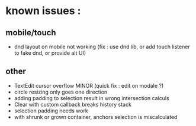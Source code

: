 # known issues :

## mobile/touch

- dnd layout on mobile not working (fix : use dnd lib, or add touch listener to fake dnd, or provide alt UI)

## other

- TextEdit cursor overflow MINOR (quick fix : edit on modale ?)
- circle resizing only goes one direction
- adding padding to selection result in wrong intersection calculs
- Clear with custom callback breaks history stack
- selection padding needs work
- with shrunk or grown container, anchors selection is miscalculated

